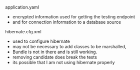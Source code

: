 application.yaml

- encrypted information used for getting the testing endpoint
- and for connection information to a database source

hibernate.cfg.xml

- used to configure hibernate
- may not be necessary to add classes to be marshalled,
- Bundle is not in there and is still working.
- removing candidate does break the tests
- its possible that I am not using hibernate properly



